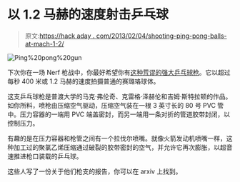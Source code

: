 # 以 1.2 马赫的速度射击乒乓球

> 原文:[https://hack aday . com/2013/02/04/shooting-ping-pong-balls-at-mach-1-2/](https://hackaday.com/2013/02/04/shooting-ping-pong-balls-at-mach-1-2/)

![Ping%20pong%20gun](../Images/fae6fc55ad78f4b06f18a5c90fccd73d.png)

下次你在一场 Nerf 枪战中，你最好希望你有[这种荒谬的强大乒乓球枪](http://www.technologyreview.com/view/510286/how-to-build-a-supersonic-ping-pong-gun/)。它以超过每秒 400 米或 1.2 马赫的速度拍摄普通的赛璐珞球体。

这支乒乓球枪是普渡大学的马克·弗伦奇、克雷格·泽赫伦和吉姆·斯特拉顿的作品。如你所料，喷枪由压缩空气驱动，压缩空气装在一根 3 英寸长的 80 号 PVC 管中。压力容器的一端用 PVC 端盖密封，而另一端用一条对折的管道胶带封闭，以控制压力。

有趣的是在压力容器和枪管之间有一个拉伐尔喷嘴。就像火箭发动机喷嘴一样，这种加工过的聚氯乙烯压缩通过破裂的胶带密封的空气，并允许它再次膨胀，以超音速推进枪口装载的乒乓球。

这些人写了一份关于他们枪支的报告，你可以在 arxiv 上找到。